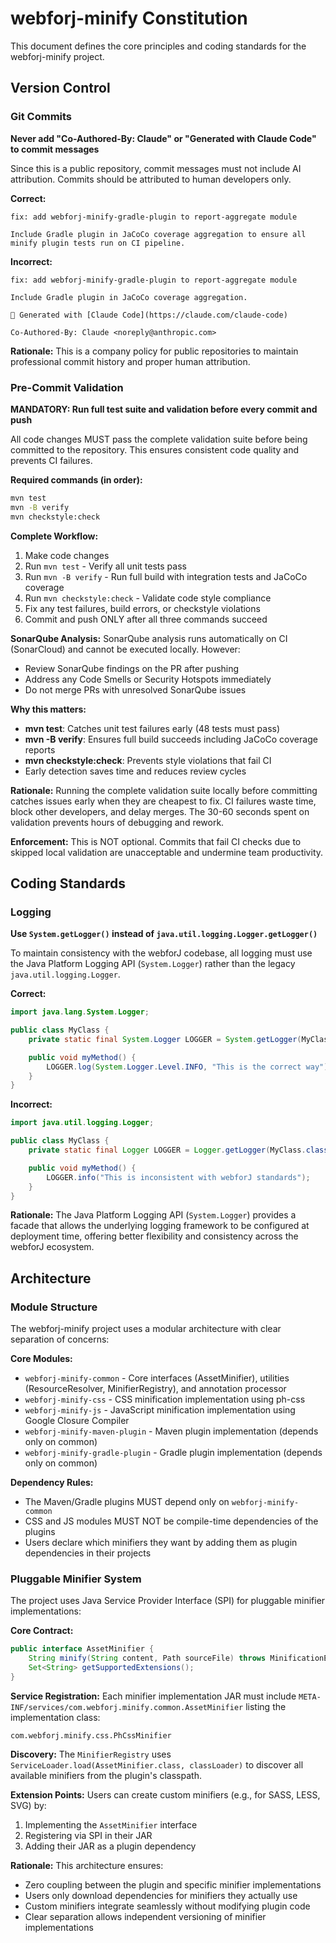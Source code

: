 # webforj-minify Constitution

This document defines the core principles and coding standards for the webforj-minify project.

## Version Control

### Git Commits

**Never add "Co-Authored-By: Claude" or "Generated with Claude Code" to commit messages**

Since this is a public repository, commit messages must not include AI attribution. Commits should be attributed to human developers only.

**Correct:**
```
fix: add webforj-minify-gradle-plugin to report-aggregate module

Include Gradle plugin in JaCoCo coverage aggregation to ensure all minify plugin tests run on CI pipeline.
```

**Incorrect:**
```
fix: add webforj-minify-gradle-plugin to report-aggregate module

Include Gradle plugin in JaCoCo coverage aggregation.

🤖 Generated with [Claude Code](https://claude.com/claude-code)

Co-Authored-By: Claude <noreply@anthropic.com>
```

**Rationale:** This is a company policy for public repositories to maintain professional commit history and proper human attribution.

### Pre-Commit Validation

**MANDATORY: Run full test suite and validation before every commit and push**

All code changes MUST pass the complete validation suite before being committed to the repository. This ensures consistent code quality and prevents CI failures.

**Required commands (in order):**
```bash
mvn test
mvn -B verify
mvn checkstyle:check
```

**Complete Workflow:**
1. Make code changes
2. Run `mvn test` - Verify all unit tests pass
3. Run `mvn -B verify` - Run full build with integration tests and JaCoCo coverage
4. Run `mvn checkstyle:check` - Validate code style compliance
5. Fix any test failures, build errors, or checkstyle violations
6. Commit and push ONLY after all three commands succeed

**SonarQube Analysis:**
SonarQube analysis runs automatically on CI (SonarCloud) and cannot be executed locally. However:
- Review SonarQube findings on the PR after pushing
- Address any Code Smells or Security Hotspots immediately
- Do not merge PRs with unresolved SonarQube issues

**Why this matters:**
- **mvn test**: Catches unit test failures early (48 tests must pass)
- **mvn -B verify**: Ensures full build succeeds including JaCoCo coverage reports
- **mvn checkstyle:check**: Prevents style violations that fail CI
- Early detection saves time and reduces review cycles

**Rationale:** Running the complete validation suite locally before committing catches issues early when they are cheapest to fix. CI failures waste time, block other developers, and delay merges. The 30-60 seconds spent on validation prevents hours of debugging and rework.

**Enforcement:** This is NOT optional. Commits that fail CI checks due to skipped local validation are unacceptable and undermine team productivity.

## Coding Standards

### Logging

**Use `System.getLogger()` instead of `java.util.logging.Logger.getLogger()`**

To maintain consistency with the webforJ codebase, all logging must use the Java Platform Logging API (`System.Logger`) rather than the legacy `java.util.logging.Logger`.

**Correct:**
```java
import java.lang.System.Logger;

public class MyClass {
    private static final System.Logger LOGGER = System.getLogger(MyClass.class.getName());

    public void myMethod() {
        LOGGER.log(System.Logger.Level.INFO, "This is the correct way");
    }
}
```

**Incorrect:**
```java
import java.util.logging.Logger;

public class MyClass {
    private static final Logger LOGGER = Logger.getLogger(MyClass.class.getName());

    public void myMethod() {
        LOGGER.info("This is inconsistent with webforJ standards");
    }
}
```

**Rationale:** The Java Platform Logging API (`System.Logger`) provides a facade that allows the underlying logging framework to be configured at deployment time, offering better flexibility and consistency across the webforJ ecosystem.

## Architecture

### Module Structure

The webforj-minify project uses a modular architecture with clear separation of concerns:

**Core Modules:**
- `webforj-minify-common` - Core interfaces (AssetMinifier), utilities (ResourceResolver, MinifierRegistry), and annotation processor
- `webforj-minify-css` - CSS minification implementation using ph-css
- `webforj-minify-js` - JavaScript minification implementation using Google Closure Compiler
- `webforj-minify-maven-plugin` - Maven plugin implementation (depends only on common)
- `webforj-minify-gradle-plugin` - Gradle plugin implementation (depends only on common)

**Dependency Rules:**
- The Maven/Gradle plugins MUST depend only on `webforj-minify-common`
- CSS and JS modules MUST NOT be compile-time dependencies of the plugins
- Users declare which minifiers they want by adding them as plugin dependencies in their projects

### Pluggable Minifier System

The project uses Java Service Provider Interface (SPI) for pluggable minifier implementations:

**Core Contract:**
```java
public interface AssetMinifier {
    String minify(String content, Path sourceFile) throws MinificationException;
    Set<String> getSupportedExtensions();
}
```

**Service Registration:**
Each minifier implementation JAR must include `META-INF/services/com.webforj.minify.common.AssetMinifier` listing the implementation class:
```
com.webforj.minify.css.PhCssMinifier
```

**Discovery:**
The `MinifierRegistry` uses `ServiceLoader.load(AssetMinifier.class, classLoader)` to discover all available minifiers from the plugin's classpath.

**Extension Points:**
Users can create custom minifiers (e.g., for SASS, LESS, SVG) by:
1. Implementing the `AssetMinifier` interface
2. Registering via SPI in their JAR
3. Adding their JAR as a plugin dependency

**Rationale:** This architecture ensures:
- Zero coupling between the plugin and specific minifier implementations
- Users only download dependencies for minifiers they actually use
- Custom minifiers integrate seamlessly without modifying plugin code
- Clear separation allows independent versioning of minifier implementations
